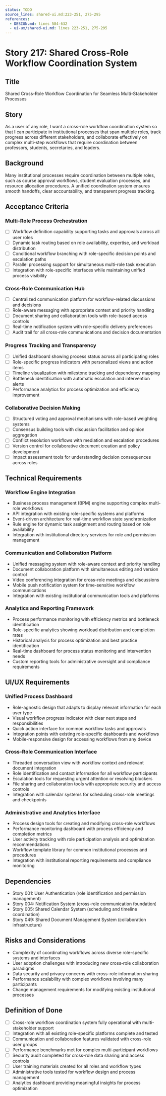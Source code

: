 ```yaml
---
status: TODO
source_lines: shared-ui.md:223-251, 275-295
references:
  - DESIGN.md: lines 584-632
  - ui-ux/shared-ui.md: lines 223-251, 275-295
---
```


# Story 217: Shared Cross-Role Workflow Coordination System

## Title
Shared Cross-Role Workflow Coordination for Seamless Multi-Stakeholder Processes

## Story
As a user of any role, I want a cross-role workflow coordination system so that I can participate in institutional processes that span multiple roles, track progress across different stakeholders, and collaborate effectively on complex multi-step workflows that require coordination between professors, students, secretaries, and leaders.

## Background
Many institutional processes require coordination between multiple roles, such as course approval workflows, student evaluation processes, and resource allocation procedures. A unified coordination system ensures smooth handoffs, clear accountability, and transparent progress tracking.

## Acceptance Criteria

### Multi-Role Process Orchestration
- [ ] Workflow definition capability supporting tasks and approvals across all user roles
- [ ] Dynamic task routing based on role availability, expertise, and workload distribution
- [ ] Conditional workflow branching with role-specific decision points and escalation paths
- [ ] Parallel processing support for simultaneous multi-role task execution
- [ ] Integration with role-specific interfaces while maintaining unified process visibility

### Cross-Role Communication Hub
- [ ] Centralized communication platform for workflow-related discussions and decisions
- [ ] Role-aware messaging with appropriate context and priority handling
- [ ] Document sharing and collaboration tools with role-based access controls
- [ ] Real-time notification system with role-specific delivery preferences
- [ ] Audit trail for all cross-role communications and decision documentation

### Progress Tracking and Transparency
- [ ] Unified dashboard showing process status across all participating roles
- [ ] Role-specific progress indicators with personalized views and action items
- [ ] Timeline visualization with milestone tracking and dependency mapping
- [ ] Bottleneck identification with automatic escalation and intervention alerts
- [ ] Performance analytics for process optimization and efficiency improvement

### Collaborative Decision Making
- [ ] Structured voting and approval mechanisms with role-based weighting systems
- [ ] Consensus building tools with discussion facilitation and opinion aggregation
- [ ] Conflict resolution workflows with mediation and escalation procedures
- [ ] Version control for collaborative document creation and policy development
- [ ] Impact assessment tools for understanding decision consequences across roles

## Technical Requirements

### Workflow Engine Integration
- Business process management (BPM) engine supporting complex multi-role workflows
- API integration with existing role-specific systems and platforms
- Event-driven architecture for real-time workflow state synchronization
- Rule engine for dynamic task assignment and routing based on role availability
- Integration with institutional directory services for role and permission management

### Communication and Collaboration Platform
- Unified messaging system with role-aware context and priority handling
- Document collaboration platform with simultaneous editing and version control
- Video conferencing integration for cross-role meetings and discussions
- Mobile push notification system for time-sensitive workflow communications
- Integration with existing institutional communication tools and platforms

### Analytics and Reporting Framework
- Process performance monitoring with efficiency metrics and bottleneck identification
- Role-specific analytics showing workload distribution and completion rates
- Historical analysis for process optimization and best practice identification
- Real-time dashboard for process status monitoring and intervention needs
- Custom reporting tools for administrative oversight and compliance requirements

## UI/UX Requirements

### Unified Process Dashboard
- Role-agnostic design that adapts to display relevant information for each user type
- Visual workflow progress indicator with clear next steps and responsibilities
- Quick action interface for common workflow tasks and approvals
- Integration points with existing role-specific dashboards and workflows
- Mobile-responsive design for accessing workflows from any device

### Cross-Role Communication Interface
- Threaded conversation view with workflow context and relevant document integration
- Role identification and contact information for all workflow participants
- Escalation tools for requesting urgent attention or resolving blockers
- File sharing and collaboration tools with appropriate security and access controls
- Integration with calendar systems for scheduling cross-role meetings and checkpoints

### Administrative and Analytics Interface
- Process design tools for creating and modifying cross-role workflows
- Performance monitoring dashboard with process efficiency and completion metrics
- User activity tracking with role participation analysis and optimization recommendations
- Workflow template library for common institutional processes and procedures
- Integration with institutional reporting requirements and compliance monitoring

## Dependencies
- Story 001: User Authentication (role identification and permission management)
- Story 004: Notification System (cross-role communication foundation)
- Story 005: Shared Calendar System (scheduling and timeline coordination)
- Story 049: Shared Document Management System (collaboration infrastructure)

## Risks and Considerations
- Complexity of coordinating workflows across diverse role-specific systems and interfaces
- User adoption challenges with introducing new cross-role collaboration paradigms
- Data security and privacy concerns with cross-role information sharing
- Performance scalability with complex workflows involving many participants
- Change management requirements for modifying existing institutional processes

## Definition of Done
- [ ] Cross-role workflow coordination system fully operational with multi-stakeholder support
- [ ] Integration with all existing role-specific platforms complete and tested
- [ ] Communication and collaboration features validated with cross-role user groups
- [ ] Performance benchmarks met for complex multi-participant workflows
- [ ] Security audit completed for cross-role data sharing and access controls
- [ ] User training materials created for all roles and workflow types
- [ ] Administrative tools tested for workflow design and process management
- [ ] Analytics dashboard providing meaningful insights for process optimization